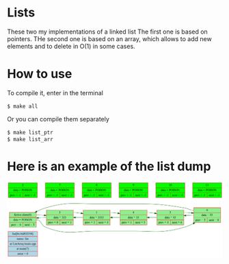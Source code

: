 # Lists
 These two my implementations of a linked list
 The first one is based on pointers.
 THe second one is based on an array, which allows to add new elements and to delete in O(1) in some cases.

# How to use
 To compile it, enter in the terminal
 ```
 $ make all
 ```
 Or you can compile them separately
 ```
 $ make list_ptr
 $ make list_arr
 ```

 # Here is an example of the list dump
 ![alt text](https://github.com/Hollywoox/Lists/blob/main/dump.txt.png)


